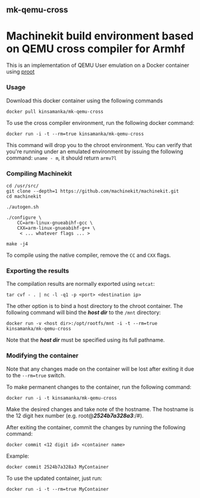 ## mk-qemu-cross
# Machinekit build environment based on QEMU cross compiler for Armhf

This is an implementation of QEMU User emulation on a Docker container using [proot](http://proot.me)

### Usage

Download this docker container using the following commands
```
docker pull kinsamanka/mk-qemu-cross
```

To use the cross compiler environment, run the following docker command:
```
docker run -i -t --rm=true kinsamanka/mk-qemu-cross
```
This command will drop you to the chroot environment. You can verify that you're
 running under an emulated environment by issuing the following command: `uname -
m`, it should return `armv7l`

### Compiling Machinekit
```
cd /usr/src/
git clone --depth=1 https://github.com/machinekit/machinekit.git
cd machinekit

./autogen.sh

./configure \
	CC=arm-linux-gnueabihf-gcc \
	CXX=arm-linux-gnueabihf-g++ \
	 < ... whatever flags ... >
     
make -j4
```
To compile using the native compiler, remove the `CC` and `CXX` flags.
### Exporting the results
The compilation results are normally exported using `netcat`:
```
tar cvf - . | nc -l -q1 -p <port> <destination ip>
```

The other option is to bind a host directory to the chroot container. The following command will bind the ***host dir*** to the `/mnt` directory:
```
docker run -v <host dir>:/opt/rootfs/mnt -i -t --rm=true kinsamanka/mk-qemu-cross
```
Note that the ***host dir*** must be specified using its full pathname.

### Modifying the container
Note that any changes made on the container will be lost after exiting it due to the `--rm=true` switch.

To make permanent changes to the container, run the following command:
```
docker run -i -t kinsamanka/mk-qemu-cross
```
Make the desired changes and take note of the hostname. The hostname is the 12 digit hex number (e.g. root@***2524b7a328a3***:/#).

After exiting the container, commit the changes by running the following command:
```
docker commit <12 digit id> <container name>
```
Example:
```
docker commit 2524b7a328a3 MyContainer
```

To use the updated container, just run:
```
docker run -i -t --rm=true MyContainer
```

